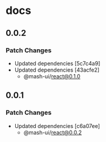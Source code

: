 # docs

## 0.0.2

### Patch Changes

- Updated dependencies [5c7c4a9]
- Updated dependencies [43acfe2]
  - @mash-ui/react@0.1.0

## 0.0.1

### Patch Changes

- Updated dependencies [c6a07ee]
  - @mash-ui/react@0.0.2
